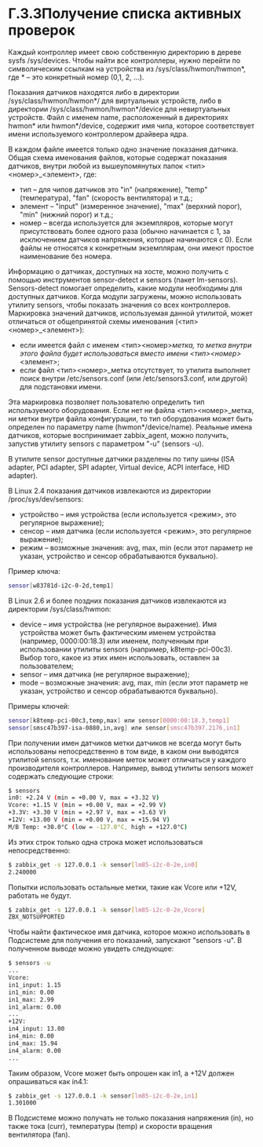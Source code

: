 # Г.3.3Получение списка активных проверок

Каждый контроллер имеет свою собственную директорию в дереве sysfs /sys/devices. Чтобы найти все контроллеры, нужно перейти по символическим ссылкам на устройства из /sys/class/hwmon/hwmon*, где * – это конкретный номер (0,1, 2, ...).

Показания датчиков находятся либо в директории /sys/class/hwmon/hwmon*/ для виртуальных устройств, либо в директории /sys/class/hwmon/hwmon*/device для невиртуальных устройств. Файл с именем name, расположенный в директориях hwmon* или hwmon*/device, содержит имя чипа, которое соответствует имени используемого контроллером драйвера ядра.

В каждом файле имеется только одно значение показания датчика. Общая схема именования файлов, которые содержат показания датчиков, внутри любой из вышеупомянутых папок <тип><номер>_<элемент>, где:

- тип – для чипов датчиков это "in" (напряжение), "temp" (температура), "fan" (скорость вентилятора) и т.д.;
- элемент – "input" (измеренное значение), "max" (верхний порог), "min" (нижний порог) и т.д.;
- номер – всегда используется для экземпляров, которые могут присутствовать более одного раза (обычно начинается с 1, за исключением датчиков напряжения, которые начинаются с 0). Если файлы не относятся к конкретным экземплярам, они имеют простое наименование без номера.

Информацию о датчиках, доступных на хосте, можно получить с помощью инструментов sensor-detect и sensors (пакет lm-sensors). Sensors-detect помогает определить, какие модули необходимы для доступных датчиков. Когда модули загружены, можно использовать утилиту sensors, чтобы показать значения со всех контроллеров. Маркировка значений датчиков, используемая данной утилитой, может отличаться от общепринятой схемы именования (<тип><номер>_<элемент>):

- если имеется файл с именем <тип><номер>_метка, то метка внутри этого файла будет использоваться вместо имени <тип><номер>_<элемент>;
- если файл <тип><номер>_метка отсутствует, то утилита выполняет поиск внутри /etc/sensors.conf (или /etc/sensors3.conf, или другой) для подстановки имени.

Эта маркировка позволяет пользователю определить тип используемого оборудования. Если нет ни файла <тип><номер>_метка, ни метки внутри файла конфигурации, то тип оборудования может быть определен по параметру name (hwmon*/device/name). Реальные имена датчиков, которые воспринимает zabbix_agent, можно получить, запустив утилиту sensors с параметром "-u" (sensors -u).

В утилите sensor доступные датчики разделены по типу шины (ISA adapter, PCI adapter, SPI adapter, Virtual device, ACPI interface, HID adapter).

В Linux 2.4 показания датчиков извлекаются из директории /proc/sys/dev/sensors:

- устройство – имя устройства (если используется <режим>, это регулярное выражение);
- сенсор – имя датчика (если используется <режим>, это регулярное выражение);
- режим – возможные значения: avg, max, min (если этот параметр не указан, устройство и сенсор обрабатываются буквально).

Пример ключа:

```bash Terminal
sensor[w83781d-i2c-0-2d,temp1]
```

В Linux 2.6 и более поздних показания датчиков извлекаются из директории /sys/class/hwmon:

- device – имя устройства (не регулярное выражение). Имя устройства может быть фактическим именем устройства (например, 0000:00:18.3) или именем, полученным при использовании утилиты sensors (например, k8temp-pci-00c3). Выбор того, какое из этих имен использовать, оставлен за пользователем;
- sensor – имя датчика (не регулярное выражение);
- mode – возможные значения: avg, max, min (если этот параметр не указан, устройство и сенсор обрабатываются буквально).

Примеры ключей:

```bash Terminal
sensor[k8temp-pci-00c3,temp,max] или sensor[0000:00:18.3,temp1]
sensor[smsc47b397-isa-0880,in,avg] или sensor[smsc47b397.2176,in1]
```

При получении имен датчиков метки датчиков не всегда могут быть использованы непосредственно в том виде, в каком они выводятся утилитой sensors, т.к. именование меток может отличаться у каждого производителя контроллеров. Например, вывод утилиты sensors может содержать следующие строки:

```bash Terminal
$ sensors
in0: +2.24 V (min = +0.00 V, max = +3.32 V)
Vcore: +1.15 V (min = +0.00 V, max = +2.99 V)
+3.3V: +3.30 V (min = +2.97 V, max = +3.63 V)
+12V: +13.00 V (min = +0.00 V, max = +15.94 V)
M/B Temp: +30.0°C (low = -127.0°C, high = +127.0°C)
```

Из этих строк только одна строка может использоваться непосредственно:

```bash Terminal
$ zabbix_get -s 127.0.0.1 -k sensor[lm85-i2c-0-2e,in0]
2.240000
```

Попытки использовать остальные метки, такие как Vcore или +12V, работать не будут.

```bash Terminal
$ zabbix_get -s 127.0.0.1 -k sensor[lm85-i2c-0-2e,Vcore]
ZBX_NOTSUPPORTED
```

Чтобы найти фактическое имя датчика, которое можно использовать в Подсистеме для получения его показаний, запускают "sensors -u". В полученном выводе можно увидеть следующее:

```bash Terminal
$ sensors -u
...
Vcore:
in1_input: 1.15
in1_min: 0.00
in1_max: 2.99
in1_alarm: 0.00
...
+12V:
in4_input: 13.00
in4_min: 0.00
in4_max: 15.94
in4_alarm: 0.00
...
```

Таким образом, Vcore может быть опрошен как in1, а +12V должен опрашиваться как in4.1:

```bash Terminal
$ zabbix_get -s 127.0.0.1 -k sensor[lm85-i2c-0-2e,in1]
1.301000
```

В Подсистеме можно получать не только показания напряжения (in), но также тока (curr), температуры (temp) и скорости вращения вентилятора (fan).